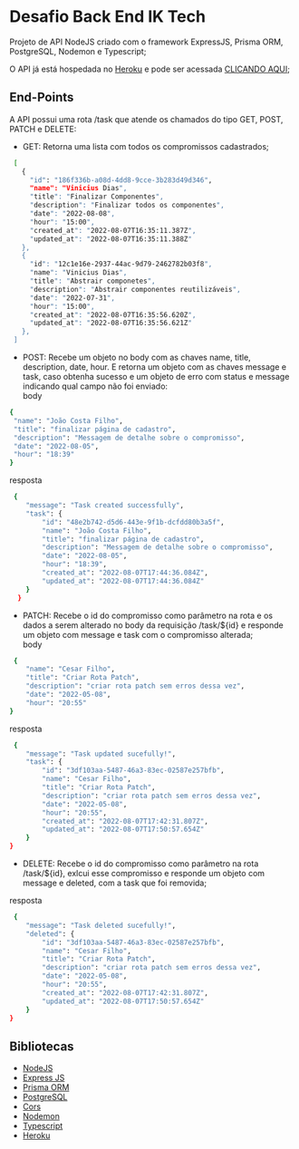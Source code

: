 # Desafio Back End IK Tech

Projeto de API NodeJS criado com o framework ExpressJS, Prisma ORM, PostgreSQL, Nodemon e Typescript;

O API já está hospedada no [Heroku](https://www.heroku.com/) e pode ser acessada [CLICANDO AQUI](https://ik-test-api.herokuapp.com/task);

## End-Points

A API possui uma rota /task que atende os chamados do tipo GET, POST, PATCH e DELETE:

   - GET: Retorna uma lista com todos os compromissos cadastrados; 
```bash
 [
   {
     "id": "186f336b-a08d-4dd8-9cce-3b283d49d346",
     "name": "Vinicius Dias",
     "title": "Finalizar Componentes",
     "description": "Finalizar todos os componentes",
     "date": "2022-08-08",
     "hour": "15:00",
     "created_at": "2022-08-07T16:35:11.387Z",
     "updated_at": "2022-08-07T16:35:11.388Z"
   },
   {
     "id": "12c1e16e-2937-44ac-9d79-2462782b03f8",
     "name": "Vinicius Dias",
     "title": "Abstrair componetes",
     "description": "Abstrair componentes reutilizáveis",
     "date": "2022-07-31",
     "hour": "15:00",
     "created_at": "2022-08-07T16:35:56.620Z",
     "updated_at": "2022-08-07T16:35:56.621Z"
   },
 ]
```
   - POST: Recebe um objeto no body com as chaves name, title, description, date, hour. E retorna um objeto com as chaves message e task, caso obtenha sucesso e um objeto de erro com status e message indicando qual campo não foi enviado:<br>
 body
   ```bash
 {
    "name": "João Costa Filho", 
    "title": "finalizar página de cadastro", 
    "description": "Messagem de detalhe sobre o compromisso", 
    "date": "2022-08-05", 
    "hour": "18:39"
}
```
resposta

```bash
 {
    "message": "Task created successfully",
    "task": {
        "id": "48e2b742-d5d6-443e-9f1b-dcfdd80b3a5f",
        "name": "João Costa Filho",
        "title": "finalizar página de cadastro",
        "description": "Messagem de detalhe sobre o compromisso",
        "date": "2022-08-05",
        "hour": "18:39",
        "created_at": "2022-08-07T17:44:36.084Z",
        "updated_at": "2022-08-07T17:44:36.084Z"
    }
  }
```
   - PATCH: Recebe o id do compromisso como parâmetro na rota e os dados a serem alterado no body da requisição /task/${id} e responde um objeto com message e task com o compromisso alterada;<br>
   body
   
```bash
 {
    "name": "Cesar Filho",
    "title": "Criar Rota Patch",
    "description": "criar rota patch sem erros dessa vez",
    "date": "2022-05-08",
    "hour": "20:55"
}
```
resposta

```bash
 {
    "message": "Task updated sucefully!",
    "task": {
        "id": "3df103aa-5487-46a3-83ec-02587e257bfb",
        "name": "Cesar Filho",
        "title": "Criar Rota Patch",
        "description": "criar rota patch sem erros dessa vez",
        "date": "2022-05-08",
        "hour": "20:55",
        "created_at": "2022-08-07T17:42:31.807Z",
        "updated_at": "2022-08-07T17:50:57.654Z"
    }
}
```
- DELETE: Recebe o id do compromisso como parâmetro na rota /task/${id}, exlcui esse compromisso e responde um objeto com message e deleted, com a task que foi removida;<br>

resposta 

```bash
 {
    "message": "Task deleted sucefully!",
    "deleted": {
        "id": "3df103aa-5487-46a3-83ec-02587e257bfb",
        "name": "Cesar Filho",
        "title": "Criar Rota Patch",
        "description": "criar rota patch sem erros dessa vez",
        "date": "2022-05-08",
        "hour": "20:55",
        "created_at": "2022-08-07T17:42:31.807Z",
        "updated_at": "2022-08-07T17:50:57.654Z"
    }
}
```

## Bibliotecas

- [NodeJS](https://nodejs.org/en/)
- [Express JS](https://expressjs.com/)
- [Prisma ORM](https://www.prisma.io/)
- [PostgreSQL](https://www.postgresql.org/)
- [Cors](https://www.npmjs.com/package/cors)
- [Nodemon](https://nodemon.io/)
- [Typescript](https://www.typescriptlang.org/)
- [Heroku](https://www.heroku.com/)
